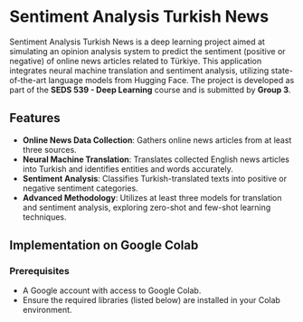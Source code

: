 # Sentiment Analysis Turkish News  

Sentiment Analysis Turkish News is a deep learning project aimed at simulating an opinion analysis system to predict the sentiment (positive or negative) of online news articles related to Türkiye. This application integrates neural machine translation and sentiment analysis, utilizing state-of-the-art language models from Hugging Face. The project is developed as part of the **SEDS 539 - Deep Learning** course and is submitted by **Group 3**.  

## Features  

- **Online News Data Collection**: Gathers online news articles from at least three sources.  
- **Neural Machine Translation**: Translates collected English news articles into Turkish and identifies entities and words accurately.  
- **Sentiment Analysis**: Classifies Turkish-translated texts into positive or negative sentiment categories.  
- **Advanced Methodology**: Utilizes at least three models for translation and sentiment analysis, exploring zero-shot and few-shot learning techniques.  

## Implementation on Google Colab  

### Prerequisites  
- A Google account with access to Google Colab.  
- Ensure the required libraries (listed below) are installed in your Colab environment.  
